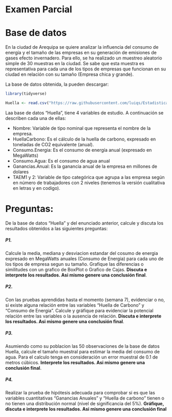 Examen Parcial
================

# Base de datos

En la ciudad de Arequipa se quiere analizar la influencia del consumo de
energía y el tamaño de las empresas en su generación de emisiones de
gases efecto invernadero. Para ello, se ha realizado un muestreo
aleatorio simple de 30 muestras en la ciudad. Se sabe que esta muestra
es representativa para cada una de los tipos de empresas que funcionan
en su ciudad en relación con su tamaño (Empresa chica y grande).

La base de datos obtenida, la pueden descargar:

``` r
library(tidyverse)
```

``` r
Huella <- read.csv("https://raw.githubusercontent.com/luiqs/Estadistica-Aplicada/main/PDB/Huella.csv")
```

Laa base de datos “Huella”, tiene 4 variables de estudio. A continuación
se describen cada una de ellas:

-   Nombre: Variable de tipo nominal que representa el nombre de la
    empresa.
-   HuellaCarbono: Es el cálculo de la huella de carbono, expresado en
    toneladas de CO2 equivalente (anual).
-   Consumo.Energia: Es el consumo de energía anual (expresado en
    MegaWatts)
-   Consumo.Agua: Es el consumo de agua anual
-   Ganancias.Anual: Es la ganancia anual de la empresa en millones de
    dolares
-   TAEM1 y 2: Variable de tipo categórica que agrupa a las empresa
    según en número de trabajadores con 2 niveles (tenemos la versión
    cualitativa en letras y en codigo).

# Preguntas:

De la base de datos “Huella” y del enunciado anterior, calcule y discuta
los resultados obtenidos a las siguientes preguntas:

##### P1.

Calcule la media, mediana y desviacion estandar del cosumo de energia
expresado en MegaWatts anuales (Consumo de Energia) para cada uno de los
tipos de empresa segun su tamaño. Grafique las diferencias o similitudes
con un grafico de BoxPlot o Grafico de Cajas. **Discuta e interprete los
resultados. Asi mismo genere una conclusión final**.

##### P2.

Con las pruebas aprendidas hasta el momento (semana 7), evidenciar o no,
si existe alguna relación entre las variables “Huella de Carbono” y
“Consumo de Energia”. Calcule y gráfique para evidenciar la potencial
relación entre las variables o la ausencia de relación. **Discuta e
interprete los resultados. Asi mismo genere una conclusión final**.

##### P3.

Asumiendo como su poblacion las 50 observaciones de la base de datos
Huella, calcule el tamaño muestral para estimar la media del consumo de
agua. Para el calculo tenga en consideración un error muestral de 0.1 de
metros cúbicos. **Interprete los resultados. Asi mismo genere una
conclusión final**.

##### P4.

Realizar la prueba de hipótesis adecuada para comprobar si es que las
variables cuantitativas “Ganancias Anuales” y “Huella de carbono” tienen
o no tienen una distribución normal (nivel de significancia del 5%).
**Gráfique, discuta e interprete los resultados. Asi mismo genere una
conclusión final**
